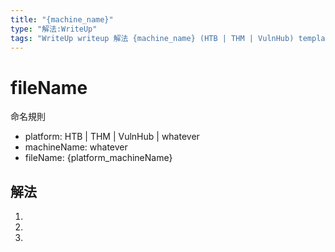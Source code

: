 ```yaml
---
title: "{machine_name}"
type: "解法:WriteUp"
tags: "WriteUp writeup 解法 {machine_name} (HTB | THM | VulnHub) template"
---
```


# fileName
命名規則
- platform: HTB | THM | VulnHub | whatever
- machineName: whatever
- fileName: {platform_machineName}

## 解法
1. 
2. 
3. 

